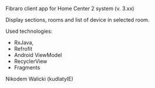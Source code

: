 Fibraro client app for Home Center 2 system (v. 3.xx)

Display sections, rooms and list of device in selected room.

Used technologies:
- RxJava,
- Refrofit
- Android ViewModel
- RecyclerView
- Fragments

Nikodem Walicki (kudlatyIE)
